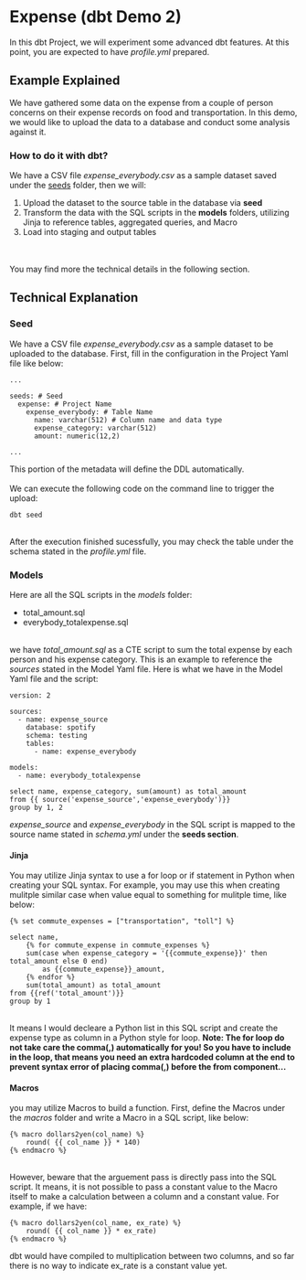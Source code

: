 # Expense (dbt Demo 2)
In this dbt Project, we will experiment some advanced dbt features. At this point, you are expected to have <i>profile.yml</i> prepared.


## Example Explained
We have gathered some data on the expense from a couple of person concerns on their expense records on food and transportation. In this demo, we would like to upload the data to a database and conduct some analysis against it. 

### How to do it with dbt?
We have a CSV file <i>expense_everybody.csv</i> as a sample dataset saved under the [seeds](/seeds/expense_everybody.csv) folder, then we will:

<ol>
  <li>Upload the dataset to the source table in the database via <b>seed</b></li>
  <li>Transform the data with the SQL scripts in the <b>models</b> folders, utilizing Jinja to reference tables, aggregated queries, and Macro</li>
  <li>Load into staging and output tables</li>
</ol>

<br><br>
You may find more the technical details in the following section.

## Technical Explanation
### Seed
We have a CSV file <i>expense_everybody.csv</i> as a sample dataset to be uploaded to the database. First, fill in the configuration in the Project Yaml file like below:

```
...

seeds: # Seed
  expense: # Project Name
    expense_everybody: # Table Name
      name: varchar(512) # Column name and data type
      expense_category: varchar(512)
      amount: numeric(12,2)

...

```

This portion of the metadata will define the DDL automatically.
<br><br>
We can execute the following code on the command line to trigger the upload:

```
dbt seed
```
<br>
After the execution finished sucessfully, you may check the table under the schema stated in the <i>profile.yml</i> file.

### Models
Here are all the SQL scripts in the <i>models</i> folder:
* total_amount.sql
* everybody_totalexpense.sql


<br>
we have <i>total_amount.sql</i> as a CTE script to sum the total expense by each person and his expense category. This is an example to reference the <i>sources</i>
stated in the Model Yaml file. Here is what we have in the Model Yaml file and the script:

```
version: 2

sources:
  - name: expense_source
    database: spotify
    schema: testing
    tables:
      - name: expense_everybody

models:
  - name: everybody_totalexpense
```

```
select name, expense_category, sum(amount) as total_amount
from {{ source('expense_source','expense_everybody')}}
group by 1, 2
```

<i>expense_source</i> and <i>expense_everybody</i> in the SQL script is mapped to the source name stated in <i>schema.yml</i> under the <b>seeds section</b>.

#### Jinja
You may utilize Jinja syntax to use a for loop or if statement in Python when creating your SQL syntax. For example, you may use this when creating mulitple similar case when value equal to something for mulitple time, like below:

```
{% set commute_expenses = ["transportation", "toll"] %}

select name, 
	{% for commute_expense in commute_expenses %}
	sum(case when expense_category = '{{commute_expense}}' then total_amount else 0 end)
		as {{commute_expense}}_amount,
	{% endfor %}
	sum(total_amount) as total_amount
from {{ref('total_amount')}}
group by 1
```
<br>
It means I would decleare a Python list in this SQL script and create the expense type as column in a Python style for loop. <b>Note: The for loop do not take care the comma(,) automatically for you! So you have to include in the loop, that means you need an extra hardcoded column at the end to prevent syntax error of placing comma(,) before the from component...</b>

#### Macros
you may utilize Macros to build a function. First, define the Macros under the <i>macros</i> folder and write a Macro in a SQL script, like below:

```
{% macro dollars2yen(col_name) %}
	round( {{ col_name }} * 140)
{% endmacro %}
```

<br>
However, beware that the arguement pass is directly pass into the SQL script. It means, it is not possible to pass a constant value to the Macro itself to make a calculation between a column and a constant value. For example, if we have:

```
{% macro dollars2yen(col_name, ex_rate) %}
	round( {{ col_name }} * ex_rate)
{% endmacro %}

```

dbt would have compiled to multiplication between two columns, and so far there is no way to indicate ex_rate is a constant value yet. 